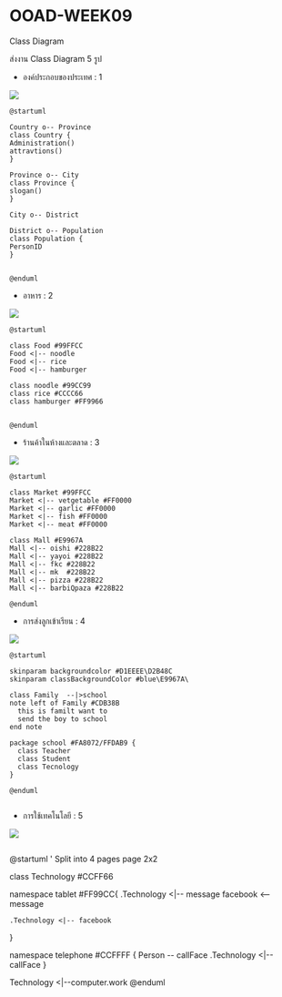 # OOAD-WEEK09
Class Diagram

  ส่งงาน Class Diagram 5 รูป
   
* องค์ประกอบของประเทศ : 1

![](http://www.plantuml.com/plantuml/img/JOwn3eCm34JtV4L6El03J5ImTECNeX1Lbe9TsKub_XudYDBjzCvtlb4qi9OjkuaAAk-U-julJ5_0c7vmyCzr0mHH3Wg4tUFVKgEnOZ5-PLlH1BhVPF2IwHrQsensCTTEYEekSGwWJydjaxkbvPV4GlYQtPXmjTK7)
```
@startuml

Country o-- Province 
class Country {
Administration()
attravtions()
}

Province o-- City
class Province {
slogan()
}

City o-- District

District o-- Population
class Population {
PersonID
}


@enduml
```
* อาหาร : 2

![](http://www.plantuml.com/plantuml/img/SoWkIImgAStDuU9ApaaiBbPmoyzFKL2sj7HpStRc0dDiQdHr5VA0h9nK1IIHeina57v6OcvIQL5wQX7C9AWMe5dEpfQMK46mBcLd830pWmh1DIeekxbPMWB5kRWSKlDIW8u20000)

```
@startuml

class Food #99FFCC
Food <|-- noodle 
Food <|-- rice 
Food <|-- hamburger

class noodle #99CC99
class rice #CCCC66
class hamburger #FF9966


@enduml
```

* ร้านค้าในห้างและตลาด : 3

![](http://www.plantuml.com/plantuml/img/RP112i8m44NtESL0rWN9GWsug1QpS-4H9Z6j8KbRaYYqU7X3aL8Xi_ll3SFmwvWmf9TtX2Y7CS8DWzK9AET2D0tvnTEdgk2jKwSJIgU12h7BywSx3CweecfDV1Q5rvXMiNxW7D0hv_l3cInXMHto3GEKiUE5iGsVS1fAlBMgGBs50XtDF6E1ImpIt4VSI5Bh_f7x-W80)

```
@startuml

class Market #99FFCC
Market <|-- vetgetable #FF0000
Market <|-- garlic #FF0000
Market <|-- fish #FF0000
Market <|-- meat #FF0000

class Mall #E9967A
Mall <|-- oishi #228B22
Mall <|-- yayoi #228B22
Mall <|-- fkc #228B22
Mall <|-- mk  #228B22
Mall <|-- pizza #228B22
Mall <|-- barbiQpaza #228B22

@enduml
```


* การส่งลูกเข้าเรียน : 4

![](http://www.plantuml.com/plantuml/img/JP1DReD038NtFeKbrb7Rj6fWKuM1S85soMOOp8yop4GpHX5AU_UQ9erYUMD_Jq_FtaVMWUV90iJZw4uww0aRROvzyBDhZRS-O5A-7AJgSglUqk91QAoEKTtLnLNTs9dgGvQzx_8Qu4-3bPv6ko1kDjyVqGpUMt2U2IrrZBxxvqbHgjTK0I8FOqJfRWMCP-qOsGk8v5gXX8rVP8CtjtMxEWAS98_kwGOmgVBqURTzggeoLnbUnE8QwOkq6IZSvq-UMtBym8sJW_e5VW3suYzV-WK0)

```
@startuml

skinparam backgroundcolor #D1EEEE\D2B48C
skinparam classBackgroundColor #blue\E9967A\

class Family  --|>school
note left of Family #CDB38B
  this is familt want to
  send the boy to school
end note

package school #FA8072/FFDAB9 {
  class Teacher
  class Student
  class Tecnology
}

@enduml


```



* การใช้เทคโนโลยี : 5

![](http://www.plantuml.com/plantuml/img/RP312i8m44Jl-nK37ZpLWqX1y20KSXRq1zAurj8q6veK5VNVJHL5fNlOovkP7NOTekvYtrgQOkjj7L6xA5Z0wue33Hlpyvp8M1q2TcoEJgnK5qoAGgay9tAwvU2rOKHTMewOABLS5iMLa6RsPLdTiWn975Bg4mA7v2j56gp-qBZvBNz9xZ_7sR8_YkDNCwKm5DXm5yG1oMkqjIefQIJtmrBa7pFI-ZvoDpj9rz2QtJvzwm40)

```

```

@startuml
' Split into 4 pages
page 2x2

class Technology #CCFF66

namespace tablet #FF99CC{
    .Technology <|-- message
      facebook <-- message
    
    .Technology <|-- facebook
    
}

namespace telephone #CCFFFF {
  Person  -- callFace
  .Technology <|-- callFace
}

Technology <|--computer.work
@enduml
